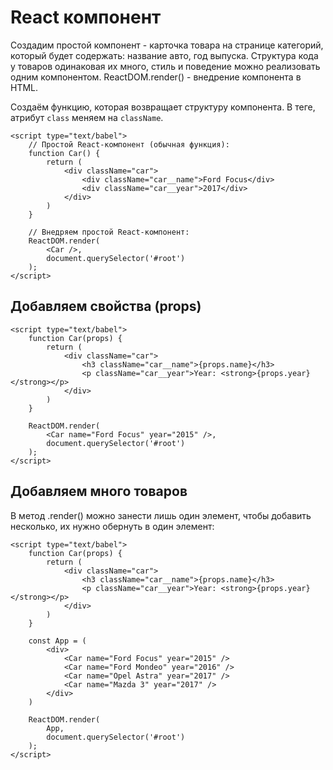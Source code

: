 # React компонент

Создадим простой компонент  - карточка товара на странице категорий, который будет содержать: название авто, год выпуска. Структура кода у товаров одинаковая их много, стиль и поведение можно реализовать одним компонентом. ReactDOM.render() - внедрение компонента в HTML.

Создаём функцию, которая возвращает структуру компонента. В теге, атрибут `class` меняем на `className`.

    <script type="text/babel">
        // Простой React-компонент (обычная функция):
        function Car() {
            return (
                <div className="car">
                    <div className="car__name">Ford Focus</div>
                    <div className="car__year">2017</div>
                </div>
            )
        }

        // Внедряем простой React-компонент:
        ReactDOM.render(
            <Car />,
            document.querySelector('#root')
        );
    </script>

## Добавляем свойства (props)

    <script type="text/babel">
        function Car(props) {
            return (
                <div className="car">
                    <h3 className="car__name">{props.name}</h3>
                    <p className="car__year">Year: <strong>{props.year}</strong></p>
                </div>
            )
        }

        ReactDOM.render(
            <Car name="Ford Focus" year="2015" />,
            document.querySelector('#root')
        );
    </script>

## Добавляем много товаров
В метод .render() можно занести лишь один элемент, чтобы добавить несколько, их нужно обернуть в один элемент:

    <script type="text/babel">
        function Car(props) {
            return (
                <div className="car">
                    <h3 className="car__name">{props.name}</h3>
                    <p className="car__year">Year: <strong>{props.year}</strong></p>
                </div>
            )
        }

        const App = (
            <div>
                <Car name="Ford Focus" year="2015" />
                <Car name="Ford Mondeo" year="2016" />
                <Car name="Opel Astra" year="2017" />
                <Car name="Mazda 3" year="2017" />
            </div>
        )

        ReactDOM.render(
            App,
            document.querySelector('#root')
        );
    </script>
